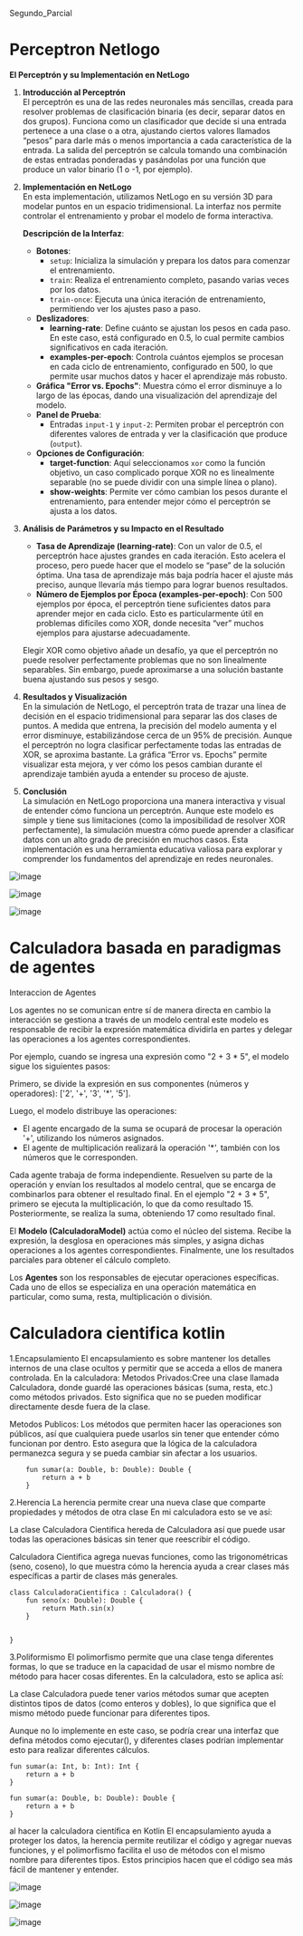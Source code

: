  Segundo_Parcial
# Perceptron Netlogo

**El Perceptrón y su Implementación en NetLogo**

1. **Introducción al Perceptrón**  
   El perceptrón es una de las redes neuronales más sencillas, creada para resolver problemas de clasificación binaria (es decir, separar datos en dos grupos). Funciona como un clasificador que decide si una entrada pertenece a una clase o a otra, ajustando ciertos valores llamados “pesos” para darle más o menos importancia a cada característica de la entrada. La salida del perceptrón se calcula tomando una combinación de estas entradas ponderadas y pasándolas por una función que produce un valor binario (1 o -1, por ejemplo).

2. **Implementación en NetLogo**  
   En esta implementación, utilizamos NetLogo en su versión 3D para modelar puntos en un espacio tridimensional. La interfaz nos permite controlar el entrenamiento y probar el modelo de forma interactiva.

   **Descripción de la Interfaz**:
   - **Botones**:
     - `setup`: Inicializa la simulación y prepara los datos para comenzar el entrenamiento.
     - `train`: Realiza el entrenamiento completo, pasando varias veces por los datos.
     - `train-once`: Ejecuta una única iteración de entrenamiento, permitiendo ver los ajustes paso a paso.
   - **Deslizadores**:
     - **learning-rate**: Define cuánto se ajustan los pesos en cada paso. En este caso, está configurado en 0.5, lo cual permite cambios significativos en cada iteración.
     - **examples-per-epoch**: Controla cuántos ejemplos se procesan en cada ciclo de entrenamiento, configurado en 500, lo que permite usar muchos datos y hacer el aprendizaje más robusto.
   - **Gráfica "Error vs. Epochs"**: Muestra cómo el error disminuye a lo largo de las épocas, dando una visualización del aprendizaje del modelo.
   - **Panel de Prueba**:
     - Entradas `input-1` y `input-2`: Permiten probar el perceptrón con diferentes valores de entrada y ver la clasificación que produce (`output`).
   - **Opciones de Configuración**:
     - **target-function**: Aquí seleccionamos `xor` como la función objetivo, un caso complicado porque XOR no es linealmente separable (no se puede dividir con una simple línea o plano).
     - **show-weights**: Permite ver cómo cambian los pesos durante el entrenamiento, para entender mejor cómo el perceptrón se ajusta a los datos.

3. **Análisis de Parámetros y su Impacto en el Resultado**  
   - **Tasa de Aprendizaje (learning-rate)**: Con un valor de 0.5, el perceptrón hace ajustes grandes en cada iteración. Esto acelera el proceso, pero puede hacer que el modelo se “pase” de la solución óptima. Una tasa de aprendizaje más baja podría hacer el ajuste más preciso, aunque llevaría más tiempo para lograr buenos resultados.
   - **Número de Ejemplos por Época (examples-per-epoch)**: Con 500 ejemplos por época, el perceptrón tiene suficientes datos para aprender mejor en cada ciclo. Esto es particularmente útil en problemas difíciles como XOR, donde necesita “ver” muchos ejemplos para ajustarse adecuadamente.

   Elegir XOR como objetivo añade un desafío, ya que el perceptrón no puede resolver perfectamente problemas que no son linealmente separables. Sin embargo, puede aproximarse a una solución bastante buena ajustando sus pesos y sesgo.

4. **Resultados y Visualización**  
   En la simulación de NetLogo, el perceptrón trata de trazar una línea de decisión en el espacio tridimensional para separar las dos clases de puntos. A medida que entrena, la precisión del modelo aumenta y el error disminuye, estabilizándose cerca de un 95% de precisión. Aunque el perceptrón no logra clasificar perfectamente todas las entradas de XOR, se aproxima bastante. La gráfica “Error vs. Epochs” permite visualizar esta mejora, y ver cómo los pesos cambian durante el aprendizaje también ayuda a entender su proceso de ajuste.

5. **Conclusión**  
   La simulación en NetLogo proporciona una manera interactiva y visual de entender cómo funciona un perceptrón. Aunque este modelo es simple y tiene sus limitaciones (como la imposibilidad de resolver XOR perfectamente), la simulación muestra cómo puede aprender a clasificar datos con un alto grado de precisión en muchos casos. Esta implementación es una herramienta educativa valiosa para explorar y comprender los fundamentos del aprendizaje en redes neuronales.



![image](https://github.com/user-attachments/assets/9fe46253-fb17-42be-abdc-8aef369ac971)

![image](https://github.com/user-attachments/assets/f4f69d2d-460a-4fa2-a83c-e97d5a27f884)

![image](https://github.com/user-attachments/assets/8077d2bc-5e14-4db6-aed7-57476e0b3955)




# Calculadora basada en paradigmas de agentes
Interaccion de Agentes

Los agentes no se comunican entre sí de manera directa en cambio la interacción se gestiona a través de un modelo central este modelo es responsable de recibir la expresión matemática dividirla en partes y delegar las operaciones a los agentes correspondientes.

Por ejemplo, cuando se ingresa una expresión como "2 + 3 * 5", el modelo sigue los siguientes pasos:

Primero, se divide la expresión en sus componentes (números y operadores): ['2', '+', '3', '*', '5'].

Luego, el modelo distribuye las operaciones:
- El agente encargado de la suma se ocupará de procesar la operación '+', utilizando los números asignados.
- El agente de multiplicación realizará la operación '*', también con los números que le corresponden.

Cada agente trabaja de forma independiente. Resuelven su parte de la operación y envían los resultados al modelo central, que se encarga de combinarlos para obtener el resultado final. En el ejemplo "2 + 3 * 5", primero se ejecuta la multiplicación, lo que da como resultado 15. Posteriormente, se realiza la suma, obteniendo 17 como resultado final.

El **Modelo (CalculadoraModel)** actúa como el núcleo del sistema. Recibe la expresión, la desglosa en operaciones más simples, y asigna dichas operaciones a los agentes correspondientes. Finalmente, une los resultados parciales para obtener el cálculo completo.

Los **Agentes** son los responsables de ejecutar operaciones específicas. Cada uno de ellos se especializa en una operación matemática en particular, como suma, resta, multiplicación o división.


# Calculadora cientifica kotlin
1.Encapsulamiento
El encapsulamiento es sobre mantener los detalles internos de una clase ocultos y permitir que se acceda a ellos de manera controlada. En la calculadora:
 Metodos Privados:Cree una clase llamada Calculadora, donde guardé las operaciones básicas (suma, resta, etc.) como métodos privados. Esto significa que no se pueden modificar directamente desde fuera de la clase.

Metodos Publicos: Los métodos que permiten hacer las operaciones son públicos, así que cualquiera puede usarlos sin tener que entender cómo funcionan por dentro.
Esto asegura que la lógica de la calculadora permanezca segura y se pueda cambiar sin afectar a los usuarios.

```open class Calculadora {
    fun sumar(a: Double, b: Double): Double {
        return a + b
    }

```
2.Herencia
La herencia permite crear una nueva clase que comparte propiedades y métodos de otra clase En mi calculadora esto se ve así:

La clase Calculadora Cientifica hereda de Calculadora así que puede usar todas las operaciones básicas sin tener que reescribir el código.

 Calculadora Cientifica agrega nuevas funciones, como las trigonométricas (seno, coseno), lo que muestra cómo la herencia ayuda a crear clases más específicas a partir de clases más generales.
 
```
class CalculadoraCientifica : Calculadora() {
    fun seno(x: Double): Double {
        return Math.sin(x)
    }

   
}
```
3.Poliformismo
El polimorfismo permite que una clase tenga diferentes formas, lo que se traduce en la capacidad de usar el mismo nombre de método para hacer cosas diferentes. En la calculadora, esto se aplica así:

 La clase Calculadora puede tener varios métodos sumar que acepten distintos tipos de datos (como enteros y dobles), lo que significa que el mismo método puede funcionar para diferentes tipos.

 Aunque no lo implemente en este caso, se podría crear una interfaz que defina métodos como ejecutar(), y diferentes clases podrían implementar esto para realizar diferentes cálculos.
```
fun sumar(a: Int, b: Int): Int {
    return a + b
}

fun sumar(a: Double, b: Double): Double {
    return a + b
}
```
 
al hacer la calculadora científica en Kotlin El encapsulamiento ayuda a proteger los datos, la herencia permite reutilizar el código y agregar nuevas funciones,
y el polimorfismo facilita el uso de métodos con el mismo nombre para diferentes tipos. Estos principios hacen que el código sea más fácil de mantener y entender.


![image](https://github.com/user-attachments/assets/2c6ec3e4-75e2-4190-89fd-9c7b5cff0dd0)

![image](https://github.com/user-attachments/assets/a34f8b3b-473e-4b8b-a60e-a3deb592bd3a)


![image](https://github.com/user-attachments/assets/0733727d-b34f-47cf-ba4a-0f890f3b126e)

